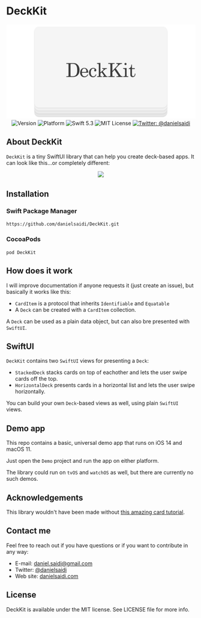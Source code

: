 # DeckKit

<p align="center">
    <img src ="Resources/Logo.png" width=600 /><br />
    <img src="https://img.shields.io/github/v/release/danielsaidi/DeckKit?color=%2300550&sort=semver" alt="Version" />
    <img src="https://img.shields.io/cocoapods/p/DeckKit.svg?style=flat" alt="Platform" />
    <img src="https://img.shields.io/badge/Swift-5.3-orange.svg" alt="Swift 5.3" />
    <img src="https://img.shields.io/github/license/danielsaidi/DeckKit" alt="MIT License" />
    <a href="https://twitter.com/danielsaidi">
        <img src="https://img.shields.io/badge/contact-@danielsaidi-blue.svg?style=flat" alt="Twitter: @danielsaidi" />
    </a>
</p>


## About DeckKit

`DeckKit` is a tiny SwiftUI library that can help you create deck-based apps. It can look like this...or completely different: 

<p align="center">
    <img src="Resources/Demo.gif" width=300 />
</p>


## Installation

### Swift Package Manager

```
https://github.com/danielsaidi/DeckKit.git
```

### CocoaPods

```
pod DeckKit
```


## How does it work

I will improve documentation if anyone requests it (just create an issue), but basically it works like this:

* `CardItem` is a protocol that inherits `Identifiable` and `Equatable`
* A `Deck` can be created with a `CardItem` collection.

A `Deck` can be used as a plain data object, but can also bre presented with `SwiftUI`.


## SwiftUI

`DeckKit` contains two `SwiftUI` views for presenting a `Deck`:

* `StackedDeck` stacks cards on top of eachother and lets the user swipe cards off the top.
* `HorizontalDeck` presents cards in a horizontal list and lets the user swipe horizontally.

You can build your own `Deck`-based views as well, using plain `SwiftUI` views.


## Demo app

This repo contains a basic, universal demo app that runs on iOS 14 and macOS 11.

Just open the `Demo` project and run the app on either platform.

The library could run on `tvOS` and `watchOS` as well, but there are currently no such demos.


## Acknowledgements

This library wouldn't have been made without [this amazing card tutorial](https://www.swiftcompiled.com/swiftui-cards/).


## Contact me

Feel free to reach out if you have questions or if you want to contribute in any way:

* E-mail: [daniel.saidi@gmail.com][Email]
* Twitter: [@danielsaidi][Twitter]
* Web site: [danielsaidi.com][Website]


## License

DeckKit is available under the MIT license. See LICENSE file for more info.


[Email]: mailto:daniel.saidi@gmail.com
[Twitter]: http://www.twitter.com/danielsaidi
[Website]: http://www.danielsaidi.com
